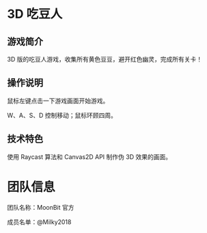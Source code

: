# 3D 吃豆人

## 游戏简介

3D 版的吃豆人游戏，收集所有黄色豆豆，避开红色幽灵，完成所有关卡！

## 操作说明

鼠标左键点击一下游戏画面开始游戏。

W、A、S、D 控制移动；鼠标环顾四周。

## 技术特色

使用 Raycast 算法和 Canvas2D API 制作伪 3D 效果的画面。

# 团队信息

团队名称：MoonBit 官方

成员名单：@Milky2018
